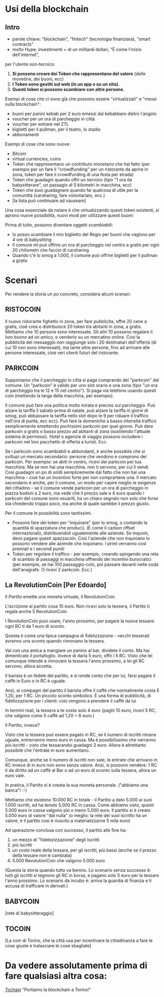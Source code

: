 # Usi della blockchain

## Intro

 * parole chiave: "blockchain", "fintech" (tecnologia finanziara), "smart contracts"
 * molto Hype; investimenti + di un milliardi dollari, "È come l'inizio dell'internet",

per l'utente non-tecnico:

 1. **Si possono creare dei Token che rappresentano del valore** (delle monetine, dei buoni, ecc)
 1. **I Token sono gestiti sul web (in un app o su un sito).**
 1. **Questi token si possono scambiare con altre persone.**

Esempi di cose che ci sono già che possono essere "virtualizzati" e "messi sulla blockchain":
  - buoni per panini kebab per 2 euro emessi dal kebabbaro dietro l'angolo
  - voucher per un ora di parcheggio in città
  - voucher per entrare nel ZTL
  - biglietti per il pullman, per il teatro, lo stadio
  - abbonamenti

Esempi di cose che sono nuove:

 - Bitcoin
 - virtual currencies, coins 
 - Token che rappresentano un contributo monetario che hai fatto (per esempio per un fare il "crowdfunding" per un ristorante da aprire in zona, token per fare il crowdfunding di una festa per strada)
 - Token che guadagni quando offri un servizio (tipo "1 ora da babysitterare", un passagio di 5 kilometri in macchina, ecc)
 - Token che puoi guadagnare quando fai qualcosa di utile per la comunittà (carsharing, fare volontariato, ecc.)
 - [la lista può continuare ad nauseam]

Una cosa essenziale da notare è che virtualizzando questi token esistenti, si aprono nuove possibilità, nuovi modi per utilizzare questi buoni:

Prima di tutto, possono diventare oggetti *scambiabili*:

 - Io posso scambiare il mio biglietto del Regio per buoni che vaglono per 4 ore di babysitting
 - Il comune mi può offrire un ora di parcheggio nel centro a gratis per ogni 20 chilometri che faccio di carsharing
 - Quando c'è lo smog a 1.000, il comune può offrire biglietti per il pullman a gratis


# Scenari

Per rendere la storia un po concreto, considera alcuni scenari:

## RISTOCOIN

Il nuovo ristorante fighetto in zona, per fare pubblicita, offre 20 cene a gratis, cioè crea e distribuisce 20 token tra abitanti in zona, a gratis. Mettiamo che 10 persone sono interessate. Gli atlri 10 possono regalare il loro buono ad un amico, o venderlo su un mercatino online. Così la pubblicità del messaggio non raggiunge solo i 20 destinatari dell'offerta (di cui 10 non sono interessati), ma tante altre persone, fino ad arrivare alle persone interessate, cioè veri clienti futuri del ristorante. 

## PARKCOIN

Supponiamo che il parcheggio in città si paga comprando dei "parkcoin" dal comune. Un "parkcoin" è valido per uno slot orario e una zona (tipo "un ora di parcheggio tra le 12 e 15 nel centro"). Si paga via telefono usando questi coin (mettendo la targa della macchina, per esempio). 

Il comune può fare una politica molto mirata e preciso sul parcheggio. Può alzare la tariffa il sabato prima di natale, può alzare la tariffa in giorni di smog, può abbassare la tariffa nello slot dopo le 9 per riduare il traffico nell'ora di punta, ecc ecc). Può fare la domeniche a basso intensità traffico semplicemente emettendo pochissimi parkcoin per quel giorno. Può dare parkcoin a gratis o basso prezzo ad abitanti di zona (sostitendo l'attuale sistema di permessi). Hotel o agenzie di viaggio possono includere i parkcoin nel loro pacchetto di offerta a turisti. Ecc. 

Se i parkcoin sono scambiabili e abbondanti, è anche possibile che si svillupi un mercato secondario: persone che vendono e comprono dei parkcoin. Per esempio: se abiti in centro, ricevi dei parkcoin per tua macchina. Ma se non hai una macchina, non ti servono, per cui lì vendi. Così guadagni un po di soldi semplicemente dal fatto che non hai una macchina - cioè hai un incentivo forte per non comprartene una. Il mercato secondario è anche, per il comune, un modo per capire meglio le esigenze del cittadino - se il comune vende parkcoin per un ora di parcheggio in piazza bodoni a 2 euro, ma vede che il prezzo  sale a 4 euro quando i parkcoin del comune sono esuariti, ha un chiaro segnalo non solo che forse sta chiedendo troppo poco, ma anche di quale sarebbe il prezzo giusto.

Per il comune le possibilità sono tantissimi. 
- Possono fare dei token per "inquinare" (per lo smog, o contando la quantità di spazzatura che produci). (È come il carbon offset internazionali), distribuendoli ugualemente alle aziende. Se inqunni, devo pagare questi spazzacoin. Così l'aziende che non inquinano lo possono vendere alle aziende che inquinano. I primi verranno così premiati e i secondi puniti
- Token per regolare il traffico - per esempio, creando spingendo una  reta di scambio di passaggi in macchina offrendo dei incentivi burocratici (per esempio, se hai 100 passaggio-coin, poi passare davanti nelle coda dell'anagrafe. O ricevi 2 parkcoin. Ecc.)


## La RevolutionCoin [Per Edoardo]

Il *Partito* emette una moneta virtuale, il RevolutionCoin. 

L'iscrizione al partito cosa 10 euro. Non ricevi solo la tessera, il Partito ti regala anche 5 RevolutionCoin. 

I RevolutionCoin puoi usare, l'anno prossimo, per pagare la nuova tessare: ogni RC ti da 1 euro di sconto. 

Questa è come una tipica campagna di fidelizzazione - vecchi tesserati avranno una sconto quando rinnovano la tessera.

Vai con una amica a mangiare un panino al bar, dividete il conto. Ma hai dimenticato il portafoglio.
Invece di darla 5 euro, offri i 5 RC. Visto che lei comunque intende a rinnovare la tessera l'anno prossimo, a lei gli RC servono, allora accetta.

Il barista è un fedele del partito, e si rende conto che per lui, farsi pagare il caffè in Euro o in RC è uguale. 

Anzi, ai compagni del partito il barista offre il caffè che normalmente costa E 1,20, per 1 RC. Un piccolo sconto simbolico. 
È una forma di pubblicità, di fidelizzazione per i clienti: così vengono a prendere il caffè da lui 


In termini reali, la tessera a te costa solo 4 euro (paghi 10 euro, ricevi 5 RC, che valgono come 5 caffè ad 1,20 = 6 euro.)

Il Partito, invece? 

Visto che la tessera può essere pagato in RC, se il numero di iscritti rimane uguale, entrerranno meno euro in cassa. 
Ma è possibilissimo che verranno più iscritti - visto che tessarandoi guadagni 2 euro. Allora è altrettanto possibile che l'entrate in euro aumentano.

Comunque, anche se il numero di iscritti non sale, le entrate che arrivano in RC invece di in euro non sono senza valore. 
Anzi, si possono vendere: 1 RC ti da diritto ad un caffè al Bar o ad un euro di sconto sulla tessera, allora un euro vale.

In pratica, il Partito si è creata la sua moneta personale. ("abbiamo una banca"! :-)

Mettiamo che esistono 10.000 RC in totale - il Partito a dato 5.000 ai suoi 1.000 iscritti, ed ha tenuto 5.000 RC in cassa. Come abbiamo visto, questi 5.000 euro in cassa valgono più o meno 5.000 euro. Il partito si è creato 5.000 euro di valore "dal nulla" (o meglio: la rete dei suoi iscritto ha un valore, è il partito così è riuscito a materializzarne 5 mila euro)

Ad operazione conclusa con successo, il partito alle fine ha:

1. un mezzo di "fidelezizzazione" degli iscritti
2. più iscritti
3. un costo reale della tessara, per gli iscritti, più bassi (anche se il prezzo della tessare non è cambiata)
4. 5.000 RevolutionCoin che valgono 5.000 euro

(Questa la storia quando tutto va benino. Lo scenario senza successo è: tutti gli iscritti si tegnono gli RC in borsa, e pagano solo 5 euro per la tessare l'anno prossimo. Lo scenario da incubo è: arriva la guardia di finanza e ti accusa di trafficare in derivati.)


## BABYCOIN

[rete di babysitteraggio]

## TOCOIN

[La coin di Torino, che la città usa per incentivare la cittadinanza a fare le cose giuste e tralasciare le cose sbagliate]


# Da vedere assolutamente prima di fare qualsiasi altra cosa: 

[Tochain](http://www.tochain.org) "Portiamo la blockchain a Torino!"



  